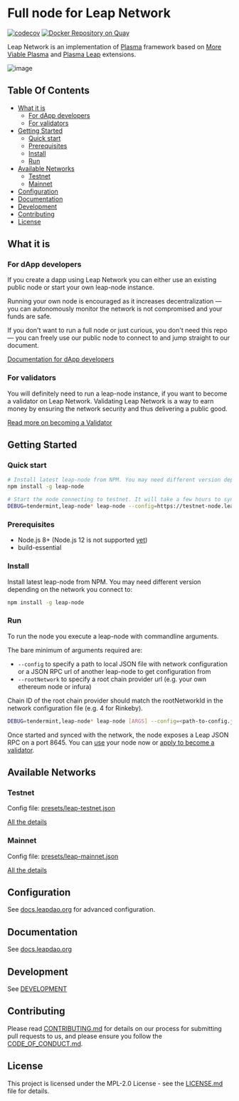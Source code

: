 # Full node for Leap Network

[![codecov](https://codecov.io/gh/leapdao/leap-node/branch/master/graph/badge.svg)](https://codecov.io/gh/leapdao/leap-node)
[![Docker Repository on Quay](https://quay.io/repository/leapdao/leap-node/status "Docker Repository on Quay")](https://quay.io/repository/leapdao/leap-node)

Leap Network is an implementation of [Plasma](http://learnplasma.org) framework based on [More Viable Plasma](https://github.com/omisego/elixir-omg/blob/master/docs/morevp.md) and [Plasma Leap](https://ethresear.ch/t/plasma-leap-a-state-enabled-computing-model-for-plasma/3539) extensions.

![image](https://user-images.githubusercontent.com/163447/70314944-96be4880-1829-11ea-81ef-66a7647af41e.png)

## Table Of Contents

* [What it is](#what-it-is)
  * [For dApp developers](#for-dapp-developers)
  * [For validators](#for-validators)
* [Getting Started](#getting-started)
  * [Quick start](#quick-start)
  * [Prerequisites](#prerequisites)
  * [Install](#install)
  * [Run](#run)
* [Available Networks](#available-networks)
  * [Testnet](#testnet)
  * [Mainnet](#mainnet)
* [Configuration](#configuration)
* [Documentation](#documentation)
* [Development](#development)
* [Contributing](#contributing)
* [License](#license)

## What it is

### For dApp developers

If you create a dapp using Leap Network you can either use an existing public node or start your own leap-node instance.

Running your own node is encouraged as it increases decentralization — you can autonomously monitor the network is not compromised and your funds are safe.

If you don't want to run a full node or just curious, you don't need this repo — you can freely use our public node to connect to and jump straight to our document.

<!-- TODO: better docs -->
[Documentation for dApp developers](https://docs.leapdao.org/)

### For validators

You will definitely need to run a leap-node instance, if you want to become a validator on Leap Network. Validating Leap Network is a way to earn money by ensuring the network security and thus delivering a public good.

<!-- TODO: better docs -->
[Read more on becoming a Validator](https://docs.leapdao.org/connect/#becoming-a-validator)

## Getting Started

### Quick start

```sh
# Install latest leap-node from NPM. You may need different version depending on the network you connect to.
npm install -g leap-node

# Start the node connecting to testnet. It will take a few hours to sync with the tip of the network.
DEBUG=tendermint,leap-node* leap-node --config=https://testnet-node.leapdao.org
```

### Prerequisites

* Node.js 8+ (Node.js 12 is not supported [yet](https://github.com/leapdao/leap-node/issues/346))
* build-essential

### Install

Install latest leap-node from NPM. You may need different version depending on the network you connect to:

```sh
npm install -g leap-node
```

### Run

To run the node you execute a leap-node with commandline arguments.

The bare minimum of arguments required are:

* `--config` to specify a path to local JSON file with network configuration or a JSON RPC url of another leap-node to get configuration from
* `--rootNetwork` to specify a root chain provider url (e.g. your own ethereum node or infura)

Chain ID of the root chain provider should match the rootNetworkId in the network configuration file (e.g. 4 for Rinkeby).

```sh
DEBUG=tendermint,leap-node* leap-node [ARGS] --config=<path-to-config.json> --rootNetwork=<root-network-provider-url>
```

<!-- TODO: link better docs here -->
Once started and synced with the network, the node exposes a Leap JSON RPC on a port 8645. You can [use](https://docs.leapdao.org/) your node now or [apply to become a validator](https://docs.leapdao.org/connect/#becoming-a-validator).

## Available Networks

### Testnet

Config file: [presets/leap-testnet.json](presets/leap-testnet.json)

[All the details](https://github.com/leapdao/leap-contracts/releases/tag/testnet)

### Mainnet

Config file: [presets/leap-mainnet.json](presets/leap-mainnet.json)

[All the details](https://github.com/leapdao/leap-contracts/releases/tag/v1.1.0-mainnet-v2)

## Configuration

<!-- TODO: better docs -->
See [docs.leapdao.org](https://docs.leapdao.org/how-to-use/) for advanced configuration.

## Documentation

See [docs.leapdao.org](https://docs.leapdao.org)

## Development

See [DEVELOPMENT](DEVELOPMENT.md)

## Contributing

<!-- TODO: proper files -->
Please read [CONTRIBUTING.md](https://github.com/leapdao/meta/blob/master/CONTRIBUTION.md) for details on our process for submitting pull requests to us, and please ensure
you follow the [CODE_OF_CONDUCT.md](https://github.com/leapdao/meta/blob/master/CODE_OF_CONDUCT.md).

## License

This project is licensed under the MPL-2.0 License - see the [LICENSE.md](LICENSE.md) file for details.
